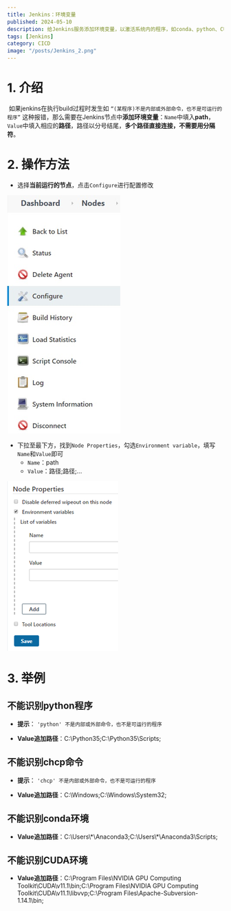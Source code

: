 ```yaml
---
title: Jenkins：环境变量
published: 2024-05-10
description: 给Jenkins服务添加环境变量，以激活系统内的程序，如conda、python、CUDA等。
tags: [Jenkins]
category: CICD
image: "/posts/Jenkins_2.png"
---
```


# 1. 介绍

​		如果jenkins在执行build过程时发生如 `“(某程序)不是内部或外部命令，也不是可运行的程序”` 这种报错，那么需要在Jenkins节点中**添加环境变量**：`Name`中填入**path**，`Value`中填入相应的**路径**，路径以分号结尾，**多个路径直接连接，不需要用分隔符**。

# 2. 操作方法

- 选择**当前运行的节点**，点击`Configure`进行配置修改

![节点设置](节点设置.jpg)

- 下拉至最下方，找到`Node Properties`，勾选`Environment variable`，填写`Name`和`Value`即可
  - `Name`：path
  - `Value`：路径;路径;...

![环境变量配置](环境变量配置.jpg)

# 3. 举例

## 不能识别python程序

- **提示**： `'python' 不是内部或外部命令，也不是可运行的程序`

- **Value追加路径**：C:\\Python35;C:\\Python35\\Scripts;

## 不能识别chcp命令

- **提示**： `'chcp' 不是内部或外部命令，也不是可运行的程序`

- **Value追加路径**：C:\\Windows;C:\\Windows\\System32;

## 不能识别conda环境

- **Value追加路径**：C:\\Users\\\*\\Anaconda3;C:\\Users\\\*\\Anaconda3\\Scripts;

## 不能识别CUDA环境

- **Value追加路径**：C:\\Program Files\\NVIDIA GPU Computing Toolkit\\CUDA\\v11.1\\bin;C:\\Program Files\\NVIDIA GPU Computing Toolkit\\CUDA\v11.1\\libvvp;C:\\Program Files\\Apache-Subversion-1.14.1\\bin;